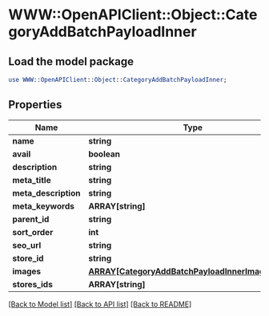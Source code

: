 # WWW::OpenAPIClient::Object::CategoryAddBatchPayloadInner

## Load the model package
```perl
use WWW::OpenAPIClient::Object::CategoryAddBatchPayloadInner;
```

## Properties
Name | Type | Description | Notes
------------ | ------------- | ------------- | -------------
**name** | **string** |  | 
**avail** | **boolean** |  | [optional] 
**description** | **string** |  | [optional] 
**meta_title** | **string** |  | [optional] 
**meta_description** | **string** |  | [optional] 
**meta_keywords** | **ARRAY[string]** |  | [optional] 
**parent_id** | **string** |  | [optional] 
**sort_order** | **int** |  | [optional] 
**seo_url** | **string** |  | [optional] 
**store_id** | **string** |  | [optional] 
**images** | [**ARRAY[CategoryAddBatchPayloadInnerImagesInner]**](CategoryAddBatchPayloadInnerImagesInner.md) |  | [optional] 
**stores_ids** | **ARRAY[string]** |  | [optional] 

[[Back to Model list]](../README.md#documentation-for-models) [[Back to API list]](../README.md#documentation-for-api-endpoints) [[Back to README]](../README.md)


